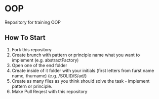 # OOP
Repository for training OOP

## How To Start

1. Fork this repository
2. Create brunch with pattern or principle name what you want to implement (e.g. abstractFactory)
2. Open one of the end folder
3. Create inside of it folder with your initials (first letters from furst name name, thurname) (e.g. /SOLID/S/ad/)
4. Create as many files as you think should solve the task - implement pattern or principle.
5. Make Pull Reqest with this repository
